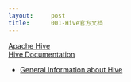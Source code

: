 ```yaml
---
layout:     post
title:      001-Hive官方文档
---
```

<div id="article_content" class="article_content clearfix csdn-tracking-statistics" data-pid="blog" data-mod="popu_307" data-dsm="post">
								            <div id="content_views" class="markdown_views prism-atom-one-dark">
							<!-- flowchart 箭头图标 勿删 -->
							<svg xmlns="http://www.w3.org/2000/svg" style="display: none;"><path stroke-linecap="round" d="M5,0 0,2.5 5,5z" id="raphael-marker-block" style="-webkit-tap-highlight-color: rgba(0, 0, 0, 0);"></path></svg>
							<p><a href="https://blog.csdn.net/weixin_42725107/article/details/82491180" rel="nofollow">Apache Hive</a> <br>
<a href="https://blog.csdn.net/weixin_42725107/article/details/82492595" rel="nofollow">Hive Documentation</a></p>

<ul>
<li><a href="http://www.baidu.com" rel="nofollow">General Information about Hive</a></li>
</ul>            </div>
						<link href="https://csdnimg.cn/release/phoenix/mdeditor/markdown_views-9e5741c4b9.css" rel="stylesheet">
                </div>